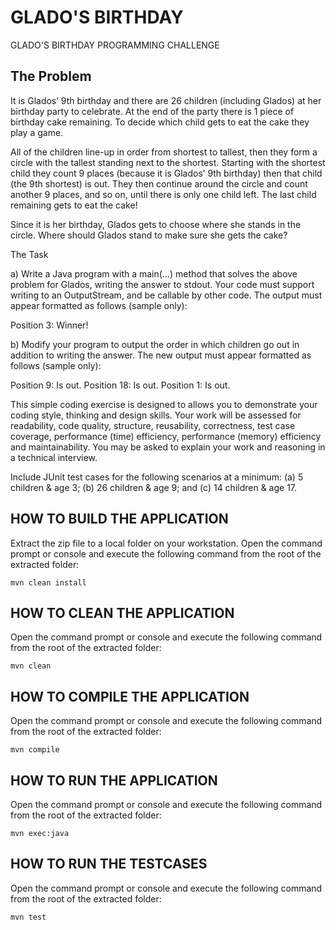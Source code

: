 # GLADO'S BIRTHDAY
GLADO'S BIRTHDAY PROGRAMMING CHALLENGE

## The Problem

It is Glados’ 9th birthday and there are 26 children (including Glados) at her birthday party to celebrate. At the end of the party there is 1 piece of birthday cake remaining. To decide which child gets to eat the cake they play a game.

All of the children line-up in order from shortest to tallest, then they form a circle with the tallest standing next to the shortest. Starting with the shortest child they count 9 places (because it is Glados’ 9th birthday) then that child (the 9th shortest) is out. They then continue around the circle and count another 9 places, and so on, until there is only one child left. The last child remaining gets to eat the cake!

Since it is her birthday, Glados gets to choose where she stands in the circle. Where should Glados stand to make sure she gets the cake?

The Task

a) Write a Java program with a main(…) method that solves the above problem for Glados, writing the answer to stdout. Your code must support writing to an OutputStream, and be callable by other code. The output must appear formatted as follows (sample only):

Position     3: Winner!

b)	Modify your program to output the order in which children go out in addition to writing the answer. The new output must appear formatted as follows (sample only):

Position     9: Is out.
Position    18: Is out.
Position     1: Is out.

This simple coding exercise is designed to allows you to demonstrate your coding style, thinking and design skills. Your work will be assessed for readability, code quality, structure, reusability, correctness, test case coverage, performance (time) efficiency, performance (memory) efficiency and maintainability. You may be asked to explain your work and reasoning in a technical interview.

Include JUnit test cases for the following scenarios at a minimum: (a) 5 children & age 3; (b) 26 children & age 9; and (c) 14 children & age 17.

## HOW TO BUILD THE APPLICATION

Extract the zip file to a local folder on your workstation.
Open the command prompt or console and execute the following command from the root of the extracted folder:

``mvn clean install``

## HOW TO CLEAN THE APPLICATION

Open the command prompt or console and execute the following command from the root of the extracted folder:

``mvn clean`` 

## HOW TO COMPILE THE APPLICATION

Open the command prompt or console and execute the following command from the root of the extracted folder:

``mvn compile``

## HOW TO RUN THE APPLICATION

Open the command prompt or console and execute the following command from the root of the extracted folder:

``mvn exec:java``

## HOW TO RUN THE TESTCASES

Open the command prompt or console and execute the following command from the root of the extracted folder:

``mvn test``

